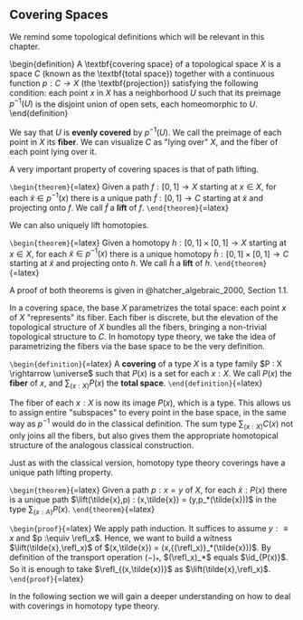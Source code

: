 ## Covering Spaces

We remind some topological definitions which will be relevant in this chapter.

\begin{definition}
A \textbf{covering space} of a topological space $X$ is a space $C$ (known as the \textbf{total space}) together with a continuous function $p : C \rightarrow X$ (the \textbf{projection}) satisfying the following condition: each point $x$ in $X$ has a neighborhood $U$ such that its preimage $p^{-1}(U)$ is the disjoint union of open sets, each homeomorphic to $U$.
\end{definition}

We say that $U$ is **evenly covered** by $p^{-1}(U)$. We call the preimage of each point in $X$ its **fiber**. We can visualize $C$ as "lying over" $X$, and the fiber of each point lying over it.

A very important property of covering spaces is that of path lifting.

```\begin{theorem}```{=latex}
Given a path $f : [0,1] \rightarrow X$ starting at $x \in X$, for each $\tilde{x} \in p^{-1}(x)$ there is a unique path $\tilde{f} : [0,1] \rightarrow C$ starting at $\tilde{x}$ and projecting onto $f$.
We call $\tilde{f}$ a **lift** of $f$.
```\end{theorem}```{=latex}

We can also uniquely lift homotopies.

```\begin{theorem}```{=latex}
Given a homotopy $h : [0,1] \times [0,1] \rightarrow X$ starting at $x \in X$, for each $\tilde{x} \in p^{-1}(x)$ there is a unique homotopy $\tilde{h} : [0,1] \times [0,1] \rightarrow C$ starting at $\tilde{x}$ and projecting onto $h$.
We call $\tilde{h}$ a **lift** of $h$.
```\end{theorem}```{=latex}

A proof of both theorems is given in @hatcher_algebraic_2000, Section 1.1.

In a covering space, the base $X$ parametrizes the total space: each point $x$ of $X$ "represents" its fiber.
Each fiber is discrete, but the elevation of the topological structure of $X$ bundles all the fibers, bringing a non-trivial topological structure to $C$.
In homotopy type theory, we take the idea of parametrizing the fibers via the base space to be the very definition.

```\begin{definition}```{=latex}
A **covering** of a type $X$ is a type family $P : X \rightarrow \universe$ such that $P(x)$ is a set for each $x : X$.
We call $P(x)$ the **fiber** of $x$, and $\sum_{(x : X)} P(x)$ the **total space**.
```\end{definition}```{=latex}

The fiber of each $x : X$ is now its image $P(x)$, which is a type.
This allows us to assign entire "subspaces" to every point in the base space, in the same way as $p^{-1}$ would do in the classical definition.
The sum type $\sum_{(x : X)} C(x)$ not only joins all the fibers, but also gives them the appropriate homotopical structure of the analogous classical construction.

Just as with the classical version, homotopy type theory coverings have a unique path lifting property.

```\begin{theorem}```{=latex}
Given a path $p : x = y$ of $X$, for each $\tilde{x} : P(x)$ there is a unique path $\lift(\tilde{x},p) : (x,\tilde{x}) = (y,p_*(\tilde{x}))$ in the type $\sum_{(x : A)} P(x)$.
```\end{theorem}```{=latex}

```\begin{proof}```{=latex}
We apply path induction.
It suffices to assume $y :\equiv x$ and $p :\equiv \refl_x$.
Hence, we want to build a witness $\lift(\tilde{x},\refl_x)$ of $(x,\tilde{x}) = (x,{(\refl_x)}_*(\tilde{x}))$.
By definition of the transport operation $(-)_*$, $(\refl_x)_*$ equals $\id_{P(x)}$.
So it is enough to take $\refl_{(x,\tilde{x})}$ as $\lift(\tilde{x},\refl_x)$.
```\end{proof}```{=latex}

In the following section we will gain a deeper understanding on how to deal with coverings in homotopy type theory.
